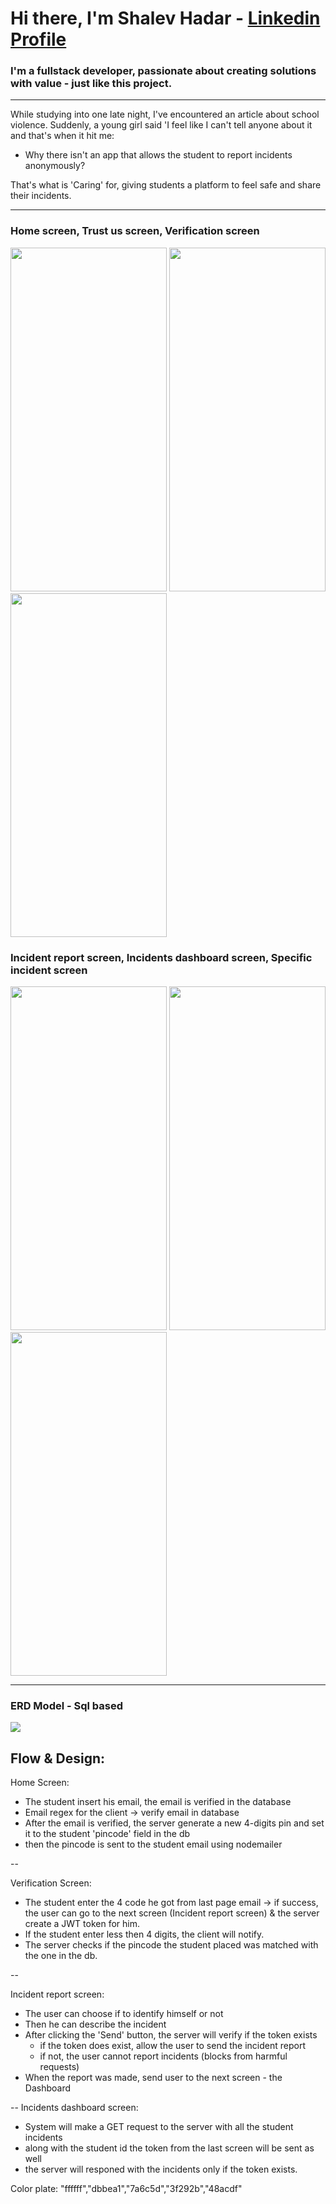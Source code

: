 # Hi there, I'm Shalev Hadar - [Linkedin Profile](https://www.linkedin.com/in/shalev-hadar-30703b144/)
### I'm a fullstack developer, passionate about creating solutions with value - just like this project.
---

While studying into one late night, I've encountered an article about school violence. 
Suddenly, a young girl said 'I feel like I can't tell anyone about it and that's when it hit me:
- Why there isn't an app that allows the student to report incidents anonymously?

That's what is 'Caring' for, giving students a platform to feel safe and share their incidents.

---

### Home screen, Trust us screen, Verification screen

<p float="left">
  <img src="https://user-images.githubusercontent.com/76647060/148210836-29983288-e5e7-4754-8fd5-f6191fef29fb.PNG" width="250" height="550">
  <img src="https://user-images.githubusercontent.com/76647060/148212424-f41b0f12-3d9f-4cf0-89d1-3cf9d055f859.PNG" width="250" height="550">
  <img src="https://user-images.githubusercontent.com/76647060/148212039-9cac9ae4-eb3a-4fe2-addf-abe40c928859.PNG" width="250" height="550">
</p>

### Incident report screen, Incidents dashboard screen, Specific incident screen

<p float="left">
  <img src="https://user-images.githubusercontent.com/76647060/148212501-d6f7c218-f5da-486e-a4a8-0a333c89729f.PNG" width="250" height="550">
  <img src="https://user-images.githubusercontent.com/76647060/148212505-63fadf08-e24e-4bc5-b21f-46b93a821584.PNG" width="250" height="550">
  <img src="https://user-images.githubusercontent.com/76647060/148212509-9ad75844-954d-40bd-9dd5-5533e89aabbd.PNG" width="250" height="550">
</p>

---

### ERD Model - Sql based

<img src="https://user-images.githubusercontent.com/76647060/148213820-c634a03c-2374-4549-8fb0-d3c36268ee33.png">

## Flow & Design:

Home Screen:
- The student insert his email, the email is verified in the database
- Email regex for the client -> verify email in database
- After the email is verified, the server generate a new 4-digits pin and set it to the student 'pincode' field in the db
- then the pincode is sent to the student email using nodemailer

--

Verification Screen:
- The student enter the 4 code he got from last page email -> if success, the user can go to the next screen (Incident report screen) & the server create a JWT token for him.
- If the student enter less then 4 digits, the client will notify.
- The server checks if the pincode the student placed was matched with the one in the db.

--

Incident report screen:
- The user can choose if to identify himself or not
- Then he can describe the incident
- After clicking the 'Send' button, the server will verify if the token exists
  - if the token does exist, allow the user to send the incident report
  - if not, the user cannot report incidents (blocks from harmful requests)
- When the report was made, send user to the next screen - the Dashboard

--
Incidents dashboard screen:
- System will make a GET request to the server with all the student incidents
- along with the student id the token from the last screen will be sent as well
- the server will responed with the incidents only if the token exists.


Color plate: "ffffff","dbbea1","7a6c5d","3f292b","48acdf"
